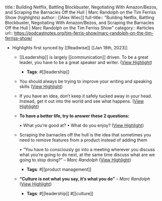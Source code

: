 title:: Building Netflix, Battling Blockbuster, Negotiating With Amazon/Bezos, and Scraping the Barnacles Off the Hull | Marc Randolph on the Tim Ferriss Show (highlights)
author:: [[Alex Wiec]]
full-title:: "Building Netflix, Battling Blockbuster, Negotiating With Amazon/Bezos, and Scraping the Barnacles Off the Hull | Marc Randolph on the Tim Ferriss Show"
category:: #articles
url:: https://podcastnotes.org/tim-ferris-show/marc-randolph-on-the-tim-ferriss-show/

- Highlights first synced by [[Readwise]] [[Jan 18th, 2023]]
	- [[Leadership]] is largely [[communication]] driven. To be a great leader, you have to be a great speaker and writer. ([View Highlight](https://read.readwise.io/read/01gq25rwvj4yxcjnbw4810fh3n))
		- **Tags**: #[[leadership]]
	- You should always be trying to improve your writing and speaking skills ([View Highlight](https://read.readwise.io/read/01gq25v9hvn6rhgafvnn7s3chf))
	- If you have an idea, don’t keep it safely tucked away in your head. Instead, get it out into the world and see what happens. ([View Highlight](https://read.readwise.io/read/01gq25w72cs2q9azcppczpdyk9))
	- **To have a better life, try to answer these 2 questions:**
	  
	  •   What you’re good at?
	  •   What do you enjoy? ([View Highlight](https://read.readwise.io/read/01gq25x6966rqvh0n7dxnm6q18))
	- Scraping the barnacles off the hull is the idea that sometimes you need to remove features from a product instead of adding them
	  
	  •   “You have to consciously go into a meeting wherever you discuss what you’re going to do next, at the same time discuss what are we going to stop doing?” – *Marc Randolph* ([View Highlight](https://read.readwise.io/read/01gq25xnnfr4ept6p28ydetpfn))
		- **Tags**: #[[product management]]
	- **“Culture is not what you say, it’s what you do”** – *Marc Randolph* ([View Highlight](https://read.readwise.io/read/01gq25yaaws7c32r7sn0yb4hj3))
		- **Tags**: #[[leadership]] #[[culture]]